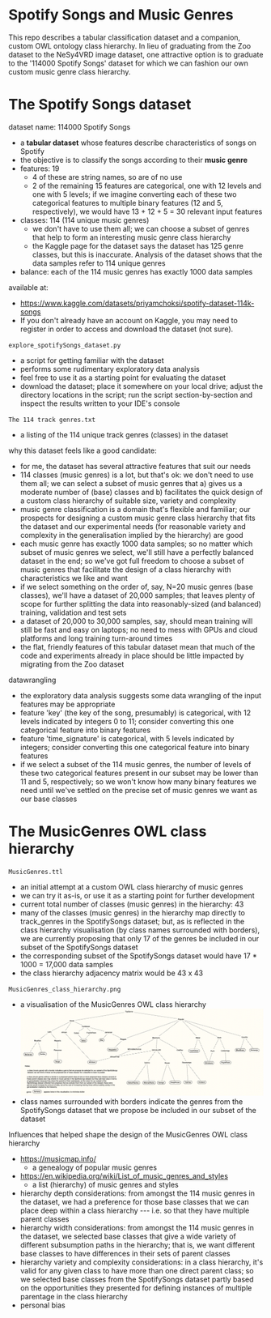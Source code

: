 # Spotify Songs and Music Genres

This repo describes a tabular classification dataset and a companion, custom OWL ontology class hierarchy.  In lieu of graduating from the Zoo dataset to the NeSy4VRD image dataset, one attractive option is to graduate to the '114000 Spotify Songs' dataset for which we can fashion our own custom music genre class hierarchy.

# The Spotify Songs dataset

dataset name: 114000 Spotify Songs
* a **tabular dataset** whose features describe characteristics of songs on Spotify
* the objective is to classify the songs according to their **music genre**
* features: 19
  - 4 of these are string names, so are of no use
  - 2 of the remaining 15 features are categorical, one with 12 levels and one with 5 levels; if we imagine converting each of these two categorical features to multiple binary features (12 and 5, respectively), we would have 13 + 12 + 5 = 30 relevant input features
* classes: 114  (114 unique music genres)
  - we don't have to use them all; we can choose a subset of genres that help to form an interesting music genre class hierarchy
  - the Kaggle page for the dataset says the dataset has 125 genre classes, but this is inaccurate. Analysis of the dataset shows that the data samples refer to 114 unique genres
* balance: each of the 114 music genres has exactly 1000 data samples

available at:
* https://www.kaggle.com/datasets/priyamchoksi/spotify-dataset-114k-songs
* If you don't already have an account on Kaggle, you may need to register in order to access and download the dataset (not sure).

`explore_spotifySongs_dataset.py`
* a script for getting familiar with the dataset
* performs some rudimentary exploratory data analysis
* feel free to use it as a starting point for evaluating the dataset
* download the dataset; place it somewhere on your local drive; adjust the directory locations in the script; run the script section-by-section and inspect the results written to your IDE's console

`The 114 track genres.txt`
* a listing of the 114 unique track genres (classes) in the dataset

why this dataset feels like a good candidate:
* for me, the dataset has several attractive features that suit our needs
* 114 classes (music genres) is a lot, but that's ok: we don't need to use them all; we can select a subset of music genres that a) gives us a moderate number of (base) classes and b) facilitates the quick design of a custom class hierarchy of suitable size, variety and complexity
* music genre classification is a domain that's flexible and familiar; our prospects for designing a custom music genre class hierarchy that fits the dataset and our experimental needs (for reasonable variety and complexity in the generalisation implied by the hierarchy) are good
* each music genre has exactly 1000 data samples; so no matter which subset of music genres we select, we'll still have a perfectly balanced dataset in the end; so we've got full freedom to choose a subset of music genres that facilitate the design of a class hierarchy with characteristics we like and want
* if we select something on the order of, say, N=20 music genres (base classes), we'll have a dataset of 20,000 samples; that leaves plenty of scope for further splitting the data into reasonably-sized (and balanced) training, validation and test sets
* a dataset of 20,000 to 30,000 samples, say, should mean training will still be fast and easy on laptops; no need to mess with GPUs and cloud platforms and long training turn-around times
* the flat, friendly features of this tabular dataset mean that much of the code and experiments already in place should be little impacted by migrating from the Zoo dataset 

datawrangling
* the exploratory data analysis suggests some data wrangling of the input features may be appropriate
* feature 'key' (the key of the song, presumably) is categorical, with 12 levels indicated by integers 0 to 11; consider converting this one categorical feature into binary features 
* feature 'time_signature' is categorical, with 5 levels indicated by integers; consider converting this one categorical feature into binary features
* if we select a subset of the 114 music genres, the number of levels of these two categorical features present in our subset may be lower than 11 and 5, respectively; so we won't know how many binary features we need until we've settled on the precise set of music genres we want as our base classes

# The MusicGenres OWL class hierarchy

`MusicGenres.ttl`
* an initial attempt at a custom OWL class hierarchy of music genres
* we can try it as-is, or use it as a starting point for further development
* current total number of classes (music genres) in the hierarchy: 43
* many of the classes (music genres) in the hierarchy map directly to track_genres in the SpotifySongs dataset; but, as is reflected in the class hierarchy visualisation (by class names surrounded with borders), we are currently proposing that only 17 of the genres be included in our subset of the SpotifySongs dataset
* the corresponding subset of the SpotifySongs dataset would have 17 * 1000 = 17,000 data samples
* the class hierarchy adjacency matrix would be 43 x 43

`MusicGenres_class_hierarchy.png`
* a visualisation of the MusicGenres OWL class hierarchy
![MusicGenres](MusicGenres_class_hierarchy.png "MusicGenres OWL class hierarchy")
* class names surrounded with borders indicate the genres from the SpotifySongs dataset that we propose be included in our subset of the dataset

Influences that helped shape the design of the MusicGenres OWL class hierarchy
* https://musicmap.info/
  - a genealogy of popular music genres
* https://en.wikipedia.org/wiki/List_of_music_genres_and_styles
  - a list (hierarchy) of music genres and styles
* hierarchy depth considerations: from amongst the 114 music genres in the dataset, we had a preference for those base classes that we can place deep within a class hierarchy --- i.e. so that they have multiple parent classes
* hierarchy width considerations: from amongst the 114 music genres in the dataset, we selected base classes that give a wide variety of different subsumption paths in the hierarchy; that is, we want different base classes to have differences in their sets of parent classes
* hierarchy variety and complexity considerations: in a class hierarchy, it's valid for any given class to have more than one direct parent class; so we selected base classes from the SpotifySongs dataset partly based on the opportunities they presented for defining instances of multiple parentage in the class hierarchy
* personal bias





